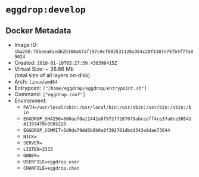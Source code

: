 # `eggdrop:develop`

## Docker Metadata

- Image ID: `sha256:75beea8aed62b168a67af197c0cf002531128a364c20f4107e757b9f77a89024`
- Created: `2018-01-10T03:27:59.430396415Z`
- Virtual Size: ~ 36.66 Mb  
  (total size of all layers on-disk)
- Arch: `linux`/`amd64`
- Entrypoint: `["/home/eggdrop/eggdrop/entrypoint.sh"]`
- Command: `["eggdrop.conf"]`
- Environment:
  - `PATH=/usr/local/sbin:/usr/local/bin:/usr/sbin:/usr/bin:/sbin:/bin`
  - `EGGDROP_SHA256=880aef0a11442a8f972f7267079abcceff4ce37a0ce3054141359470c0585228`
  - `EGGDROP_COMMIT=5d9da79dd6b8b9a8f392701dbdd343e8dae73644`
  - `NICK=`
  - `SERVER=`
  - `LISTEN=3333`
  - `OWNER=`
  - `USERFILE=eggdrop.user`
  - `CHANFILE=eggdrop.chan`
